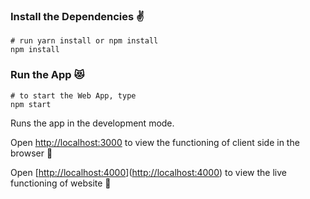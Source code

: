 ### Install the Dependencies ✌️

```shell
# run yarn install or npm install
npm install
```

### Run the App 😻

```shell
# to start the Web App, type
npm start
```
Runs the app in the development mode.

Open [http://localhost:3000](http://localhost:3000) to view the functioning of client side in the browser 🎉

Open [[http://localhost:4000](https://vrtourpilgrimage.netlify.app/)]([http://localhost:4000](https://vrtourpilgrimage.netlify.app/)) to view the live functioning of website 🎉
